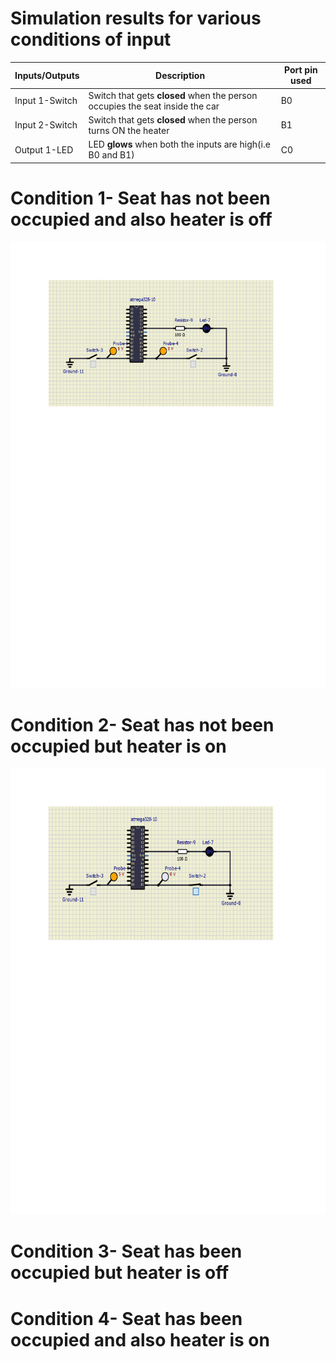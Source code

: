 # Simulation results for various conditions of input
Inputs/Outputs | Description | Port pin used 
-------------- | ----------- | -------------
Input 1-Switch |Switch that gets **closed** when the person occupies the seat inside the car|B0
Input 2-Switch |Switch that gets **closed** when the person turns ON the heater|B1
Output 1-LED   |LED **glows** when both the inputs are high(i.e B0 and B1)|C0
# Condition 1- Seat has not been occupied and also heater is off
![Image](https://github.com/256604/EmbeddedC/blob/main/simulation/Condition1.png)
# Condition 2- Seat has not been occupied but heater is on
![Image](https://github.com/256604/EmbeddedC/blob/main/simulation/Condition2.png)
# Condition 3- Seat has been occupied but heater is off

# Condition 4- Seat has been occupied and also heater is on
